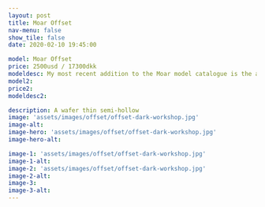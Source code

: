 ```yaml
---
layout: post
title: Moar Offset
nav-menu: false
show_tile: false
date: 2020-02-10 19:45:00

model: Moar Offset
price: 2500usd / 17300dkk
modeldesc: My most recent addition to the Moar model catalogue is the as of yet un-named Moar Offset (Have a good idea for a name? [Submit it here]()!) They share a lot of characteristics with the Hollow Mortys, with an all access set neck joint, totally hollow body with no centre block, big belly and arm cuts. But with a body design that wants to be looked at. The F hole is oversized, the weight is low, it has corners in unusual places. See more about them here.
model2:
price2: 
modeldesc2: 

description: A wafer thin semi-hollow 
image: 'assets/images/offset/offset-dark-workshop.jpg'
image-alt: 
image-hero: 'assets/images/offset/offset-dark-workshop.jpg'
image-hero-alt:

image-1: 'assets/images/offset/offset-dark-workshop.jpg'
image-1-alt:
image-2: 'assets/images/offset/offset-dark-workshop.jpg'
image-2-alt:
image-3: 
image-3-alt:
---
```


